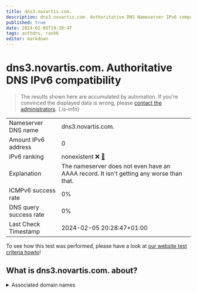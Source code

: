 ```yaml
---
title: dns3.novartis.com.
description: dns3.novartis.com. Authoritative DNS Nameserver IPv6 compatibility
published: true
date: 2024-02-05T19:28:47
tags: authdns, rank6
editor: markdown
---
```


# dns3.novartis.com. Authoritative DNS IPv6 compatibility

> The results shown here are accumulated by automation. If you're convinced the displayed data is wrong, please [contact the administrators](/howto/chat). 
{.is-info}




|   |   |
| - | - |
| Nameserver DNS name | dns3.novartis.com.
| Amount IPv6 address | 0
| IPv6 ranking | nonexistent :x: [🔗](/howto/ranking) |
| Explanation | The nameserver does not even have an AAAA record. It isn't getting any worse than that. |
| ICMPv6 success rate | 0%|
| DNS query success rate | 0% |
| Last Check Timestamp | 2024-02-05 20:28:47+01:00 |

To see how this test was performed, please have a look at [our website test criteria howto](/howto/testcriteria/authdns)!


## What is dns3.novartis.com. about?






<details>
<summary>Associated domain names</summary>

www.novartis.com

</details>
